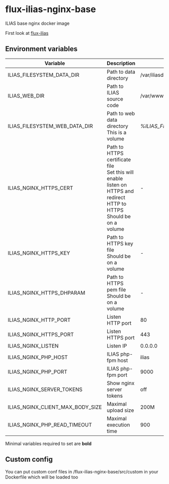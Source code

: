 # flux-ilias-nginx-base

ILIAS base nginx docker image

First look at [flux-ilias](https://github.com/fluxapps/flux-ilias)

## Environment variables

| Variable | Description | Default value |
| -------- | ----------- | ------------- |
| ILIAS_FILESYSTEM_DATA_DIR | Path to data directory | /var/iliasdata |
| ILIAS_WEB_DIR | Path to ILIAS source code | /var/www/html |
| ILIAS_FILESYSTEM_WEB_DATA_DIR | Path to web data directory<br>This is a volume | *%ILIAS_FILESYSTEM_DATA_DIR%*/web |
| ILIAS_NGINX_HTTPS_CERT | Path to HTTPS certificate file<br>Set this will enable listen on HTTPS and redirect HTTP to HTTPS<br>Should be on a volume | *-* |
| ILIAS_NGINX_HTTPS_KEY | Path to HTTPS key file<br>Should be on a volume | *-* |
| ILIAS_NGINX_HTTPS_DHPARAM | Path to HTTPS pem file<br>Should be on a volume | *-* |
| ILIAS_NGINX_HTTP_PORT | Listen HTTP port | 80 |
| ILIAS_NGINX_HTTPS_PORT | Listen HTTPS port | 443 |
| ILIAS_NGINX_LISTEN | Listen IP | 0.0.0.0 |
| ILIAS_NGINX_PHP_HOST | ILIAS php-fpm host | ilias |
| ILIAS_NGINX_PHP_PORT | ILIAS php-fpm port | 9000 |
| ILIAS_NGINX_SERVER_TOKENS | Show nginx server tokens | off |
| ILIAS_NGINX_CLIENT_MAX_BODY_SIZE | Maximal upload size | 200M |
| ILIAS_NGINX_PHP_READ_TIMEOUT | Maximal execution time | 900 |

Minimal variables required to set are **bold**

## Custom config

You can put custom conf files in /flux-ilias-nginx-base/src/custom in your Dockerfile which will be loaded too
